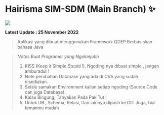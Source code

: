 # Hairisma SIM-SDM (Main Branch) ✨

<img src="{https://img.shields.io/badge/HTML5-E34F26?style=for-the-badge&logo=html5&logoColor=white}" />

**Latest Update : 25 November 2022**

> Aplikasi yang dibuat menggunakan Framework QDEP Berbasiskan bahasa Java

> _Notes Buat Programer yang Ngelanjutin_
>
> 1. KISS (Keep it Simple,Stupid !), Ngoding nya dibuat simple , jangan amburadul !
> 2. Note perubahan Database yang ada di CVS yang sudah disediakan.
> 3. Selalu samakan Enviromnent kalian setiap ngoding (Source Code dan juga Database).
> 4. Kalau Bingung, Tanyakan Pada Pak Tut !
> 5. Untuk DB , Schema, Relasi, Dan lainnya dipush ke GIT Juga, biar temanmu mudah
